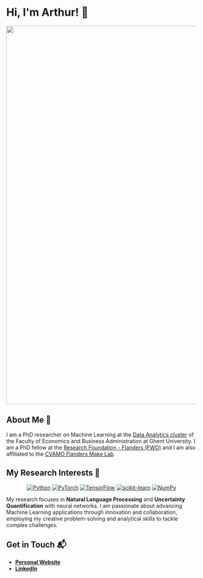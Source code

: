 # Hi, I'm Arthur! 👋

<p align="center">
<img src="https://github.com/arthur-thuy/arthur-thuy/assets/57416568/3424044a-a9b2-4259-9449-a814e1982c31" width="1000">
</p>

## About Me 🚀

I am a PhD researcher on Machine Learning at the [Data Analytics cluster](https://www.ugent.be/eb/mio/en/research/dataanalytics) of the Faculty of Economics and Business Administration at Ghent University. I am a PhD fellow at the [Research Foundation - Flanders (FWO)](https://www.fwo.be/en/the-fwo/profile/) and I am also affiliated to the [CVAMO Flanders Make Lab](https://ugent-cvamo.github.io/).

## My Research Interests 🧠

<!---
Need empty line around div elements for centering to work!
-->


<div align="center"> 
  
  <a href="">![Python](https://img.shields.io/badge/python-3670A0?style=for-the-badge&logo=python&logoColor=ffdd54)</a>
  <a href="">![PyTorch](https://img.shields.io/badge/PyTorch-%23EE4C2C.svg?style=for-the-badge&logo=PyTorch&logoColor=white)</a>
  <a href="">![TensorFlow](https://img.shields.io/badge/TensorFlow-%23FF6F00.svg?style=for-the-badge&logo=TensorFlow&logoColor=white)</a>
  <a href="">![scikit-learn](https://img.shields.io/badge/scikit--learn-%23F7931E.svg?style=for-the-badge&logo=scikit-learn&logoColor=white)</a>
  <a href="">![NumPy](https://img.shields.io/badge/numpy-%23013243.svg?style=for-the-badge&logo=numpy&logoColor=white)</a>
  
</div>

My research focuses in **Natural Language Processing** and **Uncertainty Quantification** with neural networks. I am passionate about advancing Machine Learning applications through innovation and collaboration, employing my creative problem-solving and analytical skills to tackle complex challenges.

## Get in Touch 📬

- **[Personal Website](https://arthurthuy.com/)**
- **[LinkedIn](https://www.linkedin.com/in/arthur-thuy/)**
